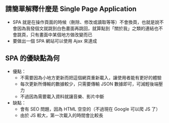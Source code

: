 ## 請簡單解釋什麼是 Single Page Application

- SPA 就是在操作頁面的時候（刪除、修改或讀取等等）不會換頁，也就是說不會因為我發個文就跳到白色畫面再跳回，就算點到「關於我」之類的連結也不會跳頁，只有畫面中某個地方做改變而已
- 要做出一個 SPA 網站可以使用 Ajax 來達成

## SPA 的優缺點為何

- 優點：
  - 不需要因為小地方更新而把這個網頁重新載入，讓使用者能有更好的體驗
  - 每次更新所傳輸的數據較少，只需要傳輸 JSON 數據即可，可減輕後端壓力
  - 不過因為需要載入資料就讓音樂、影片中斷
- 缺點：
  - 會有 SEO 問題，因為 HTML 空空的（不過現在 Google 可以爬 JS 了）
  - 由於 JS 較大，第一次載入的時間會比較長

